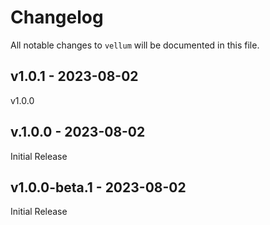 # Changelog

All notable changes to `vellum` will be documented in this file.

## v1.0.1 - 2023-08-02

v1.0.0

## v.1.0.0 - 2023-08-02

Initial Release

## v1.0.0-beta.1 - 2023-08-02

Initial Release
